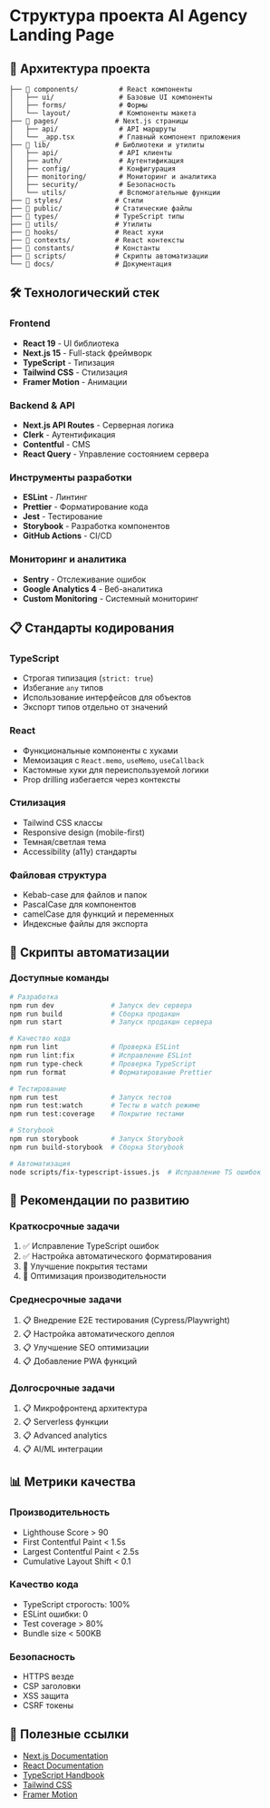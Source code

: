 # Структура проекта AI Agency Landing Page

## 📁 Архитектура проекта

```
├── 📁 components/          # React компоненты
│   ├── ui/                # Базовые UI компоненты
│   ├── forms/             # Формы
│   └── layout/            # Компоненты макета
├── 📁 pages/              # Next.js страницы
│   ├── api/               # API маршруты
│   └── _app.tsx           # Главный компонент приложения
├── 📁 lib/                # Библиотеки и утилиты
│   ├── api/               # API клиенты
│   ├── auth/              # Аутентификация
│   ├── config/            # Конфигурация
│   ├── monitoring/        # Мониторинг и аналитика
│   ├── security/          # Безопасность
│   └── utils/             # Вспомогательные функции
├── 📁 styles/             # Стили
├── 📁 public/             # Статические файлы
├── 📁 types/              # TypeScript типы
├── 📁 utils/              # Утилиты
├── 📁 hooks/              # React хуки
├── 📁 contexts/           # React контексты
├── 📁 constants/          # Константы
├── 📁 scripts/            # Скрипты автоматизации
└── 📁 docs/               # Документация
```

## 🛠️ Технологический стек

### Frontend

- **React 19** - UI библиотека
- **Next.js 15** - Full-stack фреймворк
- **TypeScript** - Типизация
- **Tailwind CSS** - Стилизация
- **Framer Motion** - Анимации

### Backend & API

- **Next.js API Routes** - Серверная логика
- **Clerk** - Аутентификация
- **Contentful** - CMS
- **React Query** - Управление состоянием сервера

### Инструменты разработки

- **ESLint** - Линтинг
- **Prettier** - Форматирование кода
- **Jest** - Тестирование
- **Storybook** - Разработка компонентов
- **GitHub Actions** - CI/CD

### Мониторинг и аналитика

- **Sentry** - Отслеживание ошибок
- **Google Analytics 4** - Веб-аналитика
- **Custom Monitoring** - Системный мониторинг

## 📋 Стандарты кодирования

### TypeScript

- Строгая типизация (`strict: true`)
- Избегание `any` типов
- Использование интерфейсов для объектов
- Экспорт типов отдельно от значений

### React

- Функциональные компоненты с хуками
- Мемоизация с `React.memo`, `useMemo`, `useCallback`
- Кастомные хуки для переиспользуемой логики
- Prop drilling избегается через контексты

### Стилизация

- Tailwind CSS классы
- Responsive design (mobile-first)
- Темная/светлая тема
- Accessibility (a11y) стандарты

### Файловая структура

- Kebab-case для файлов и папок
- PascalCase для компонентов
- camelCase для функций и переменных
- Индексные файлы для экспорта

## 🔧 Скрипты автоматизации

### Доступные команды

```bash
# Разработка
npm run dev              # Запуск dev сервера
npm run build            # Сборка продакшн
npm run start            # Запуск продакшн сервера

# Качество кода
npm run lint             # Проверка ESLint
npm run lint:fix         # Исправление ESLint
npm run type-check       # Проверка TypeScript
npm run format           # Форматирование Prettier

# Тестирование
npm run test             # Запуск тестов
npm run test:watch       # Тесты в watch режиме
npm run test:coverage    # Покрытие тестами

# Storybook
npm run storybook        # Запуск Storybook
npm run build-storybook  # Сборка Storybook

# Автоматизация
node scripts/fix-typescript-issues.js  # Исправление TS ошибок
```

## 🚀 Рекомендации по развитию

### Краткосрочные задачи

1. ✅ Исправление TypeScript ошибок
2. ✅ Настройка автоматического форматирования
3. 🔄 Улучшение покрытия тестами
4. 🔄 Оптимизация производительности

### Среднесрочные задачи

1. 📋 Внедрение E2E тестирования (Cypress/Playwright)
2. 📋 Настройка автоматического деплоя
3. 📋 Улучшение SEO оптимизации
4. 📋 Добавление PWA функций

### Долгосрочные задачи

1. 📋 Микрофронтенд архитектура
2. 📋 Serverless функции
3. 📋 Advanced analytics
4. 📋 AI/ML интеграции

## 📊 Метрики качества

### Производительность

- Lighthouse Score > 90
- First Contentful Paint < 1.5s
- Largest Contentful Paint < 2.5s
- Cumulative Layout Shift < 0.1

### Качество кода

- TypeScript строгость: 100%
- ESLint ошибки: 0
- Test coverage > 80%
- Bundle size < 500KB

### Безопасность

- HTTPS везде
- CSP заголовки
- XSS защита
- CSRF токены

## 🔗 Полезные ссылки

- [Next.js Documentation](https://nextjs.org/docs)
- [React Documentation](https://react.dev)
- [TypeScript Handbook](https://www.typescriptlang.org/docs)
- [Tailwind CSS](https://tailwindcss.com/docs)
- [Framer Motion](https://www.framer.com/motion)
